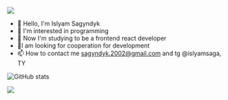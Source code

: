 ![](https://www.codewars.com/users/SteadyFred/badges/large)

- 👋 Hello, I'm Islyam Sagyndyk
- 👀 I'm interested in programming
- 🌱 Now I'm studying to be a frontend react developer
- 💞️I am looking for cooperation for development
- 📫 How to contact me sagyndyk.2002@gmail.com and tg @islyamsaga, TY


![GitHub stats](https://github-readme-stats.vercel.app/api?username=fredsteady23&show_icons=true&theme=github_dark_dimmed)

![](https://komarev.com/ghpvc/?username=fredsteady23&color=blue&style=for-the-badge)
<!---
FredSteady23/FredSteady23 is a ✨ special ✨ repository because its `README.md` (this file) appears on your GitHub profile.
You can click the Preview link to take a look at your changes.
--->

